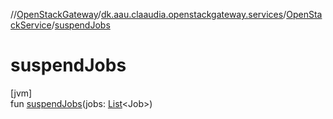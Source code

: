 //[OpenStackGateway](../../../index.md)/[dk.aau.claaudia.openstackgateway.services](../index.md)/[OpenStackService](index.md)/[suspendJobs](suspend-jobs.md)

# suspendJobs

[jvm]\
fun [suspendJobs](suspend-jobs.md)(jobs: [List](https://kotlinlang.org/api/latest/jvm/stdlib/kotlin.collections/-list/index.html)&lt;Job&gt;)
